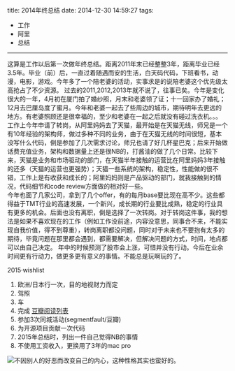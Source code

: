 title: 2014年终总结
date: 2014-12-30 14:59:27
tags:
- 工作
- 阿里
- 总结

---
这算是工作以后第一次做年终总结。距离2011年末已经整整3年，距离毕业已经3.5年。毕业（前）后，一直过着随遇而安的生活，白天码代码，下班看书，动漫，电影，游戏。今年多了一个陪老婆的活动，实事求是的说陪老婆这个优先级太高抢占了不少资源。
过去的2011,2012,2013年就不说了，往事已矣。今年是变化很大的一年，4月初在厦门拍了婚纱照，月末和老婆领了证；十一回家办了婚礼；12月去巴厘岛度了蜜月。今年和老婆一起去了些周边的城市，期待明年去更远的地方。有老婆照顾还是很幸福的，至少和老婆在一起之后就没有碰过洗衣机。。。  
工作上今年申请了转岗，从阿里妈妈去了天猫，最开始是在天猫无线，师兄是一个有10年经验的架构师，做过多种不同的业务，由于在天猫无线的时间很短，基本没写什么代码，倒是参加了几次需求讨论，师兄也请了好几杯星巴克；后来开始做话费充值业务，架构和数据量上还是很NB的，打酱油的做了几个日常。比较下来，天猫是业务和市场驱动的部门，在天猫半年接触的运营比在阿里妈妈3年接触的还多（天猫的运营也更强势）；天猫一些系统的架构，稳定性，性能做的很不错，工作上是有收获和成长的；阿里妈妈则是产品驱动的部门，就我接触到的情况，代码细节和code review方面做的相对好一些。  
今年也面了几家公司，拿到了几个offer，有的每月base要比现在高不少。这些都得益于TMT行业的高速发展，一个新兴，成长期的行业要比成熟，稳定的行业具有更多的机会。后面也没有离职，倒是选择了一次转岗。对于转岗这件事，我的想法是如果不喜欢现在的工作（例如工作没前途，内容没意思，同事合不来，不能实现自我价值，得不到尊重），转岗离职都没问题，同时对于未来也不要抱有太多的期待，毕竟问题在那里都会遇到，都需要解决，但解决问题的方式，时间，地点都可以由自己决定。
年中的时候预测了股市会上涨，可惜并没有行动。今后在业余时间更有行动力，做更多更有意义的事情。不能总是玩啊玩的了。  

2015·wishlist

1. 欧洲/日本行一次，目的地视财力而定
2. 驾照
3. 车
4. 完成 [豆瓣阅读列表](http://book.douban.com/people/49806902/wish)
5. 参加3次同城活动(segmentfault/豆瓣)
6. 为开源项目贡献一次代码
7. 2015年总结时，列出一件自己觉得NB的事情
8. 不使用工资收入，更换用了3年的mac pro

![不因别人的好恶而改变自己的内心，这种性格其实也蛮好的。](http://hexo-tuchuan.qiniudn.com/saber.jpg?imageView/1/w/670/h/900)


